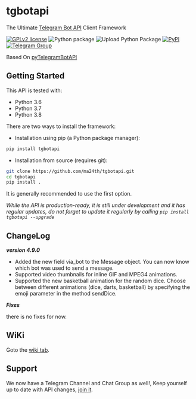 # tgbotapi

The Ultimate [Telegram Bot API](https://core.telegram.org/bots/api) Client Framework

[![GPLv2 license](https://img.shields.io/badge/LICENSE-GPLv2-red)](https://github.com/ma24th/tgbotapi/blob/master/LICENSE)
![Python package](https://github.com/MA24th/tgbotapi/workflows/Python%20package/badge.svg)
![Upload Python Package](https://github.com/MA24th/tgbotapi/workflows/Upload%20Python%20Package/badge.svg)
[![PyPI](https://img.shields.io/badge/PyPI-v4.7.0-yellow.svg)](https://pypi.org/project/tgbotapi/)
[![Telegram Group](https://img.shields.io/badge/Telegram-Group-blue.svg)](https://telegram.me/@grid9x)

Based On [pyTelegramBotAPI](https://github.com/eternnoir/pyTelegramBotAPI)
## Getting Started

This API is tested with:

* Python 3.6
* Python 3.7
* Python 3.8

There are two ways to install the framework:

* Installation using pip (a Python package manager):

```bash
pip install tgbotapi
```

* Installation from source (requires git):

```bash
git clone https://github.com/ma24th/tgbotapi.git
cd tgbotapi
pip install .
```

It is generally recommended to use the first option.

*While the API is production-ready, it is still under development and it has regular updates, do not forget to update it regularly by calling `pip install tgbotapi --upgrade`*

## ChangeLog
**_version 4.9.0_**
- Added the new field via_bot to the Message object. You can now know which bot was used to send a message.
- Supported video thumbnails for inline GIF and MPEG4 animations.
- Supported the new basketball animation for the random dice. Choose between different animations (dice, darts, basketball) by specifying the emoji parameter in the method sendDice.

**_Fixes_**

there is no fixes for now.

## WiKi
Goto the [wiki tab](https://github.com/MA24th/tgbotapi/wiki).

## Support

We now have a Telegram Channel and Chat Group as well!,
Keep yourself up to date with API changes,
[join it](https://t.me/guardbotc).
